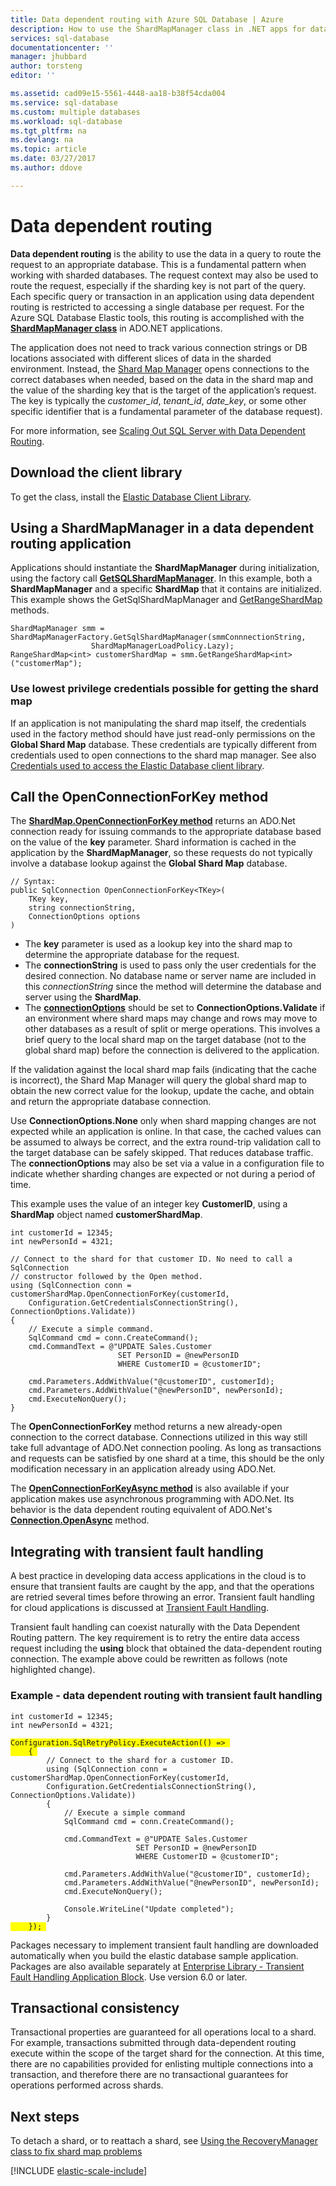 ```yaml
---
title: Data dependent routing with Azure SQL Database | Azure
description: How to use the ShardMapManager class in .NET apps for data-dependent routing, a feature of sharded databases in  Azure SQL Database
services: sql-database
documentationcenter: ''
manager: jhubbard
author: torsteng
editor: ''

ms.assetid: cad09e15-5561-4448-aa18-b38f54cda004
ms.service: sql-database
ms.custom: multiple databases
ms.workload: sql-database
ms.tgt_pltfrm: na
ms.devlang: na
ms.topic: article
ms.date: 03/27/2017
ms.author: ddove

---
```

# Data dependent routing
**Data dependent routing** is the ability to use the data in a query to route the request to an appropriate database. This is a fundamental pattern when working with sharded databases. The request context may also be used to route the request, especially if the sharding key is not part of the query. Each specific query or transaction in an application using data dependent routing is restricted to accessing a single database per request. For the Azure SQL Database Elastic tools, this routing is accomplished with the **[ShardMapManager class](https://msdn.microsoft.com/library/azure/microsoft.azure.sqldatabase.elasticscale.shardmanagement.shardmapmanager.aspx)** in ADO.NET applications.

The application does not need to track various connection strings or DB locations associated with different slices of data in the sharded environment. Instead, the [Shard Map Manager](sql-database-elastic-scale-shard-map-management.md) opens connections to the correct databases when needed, based on the data in the shard map and the value of the sharding key that is the target of the application’s request. The key is typically the *customer_id*, *tenant_id*, *date_key*, or some other specific identifier that is a fundamental parameter of the database request). 

For more information, see [Scaling Out SQL Server with Data Dependent Routing](https://technet.microsoft.com/library/cc966448.aspx).

## Download the client library
To get the class, install the [Elastic Database Client Library](http://www.nuget.org/packages/Microsoft.Azure.SqlDatabase.ElasticScale.Client/). 

## Using a ShardMapManager in a data dependent routing application
Applications should instantiate the **ShardMapManager** during initialization, using the factory call **[GetSQLShardMapManager](https://msdn.microsoft.com/library/azure/microsoft.azure.sqldatabase.elasticscale.shardmanagement.shardmapmanagerfactory.getsqlshardmapmanager.aspx)**. In this example, both a **ShardMapManager** and a specific **ShardMap** that it contains are initialized. This example shows the GetSqlShardMapManager and [GetRangeShardMap](https://msdn.microsoft.com/library/azure/dn824173.aspx) methods.

    ShardMapManager smm = ShardMapManagerFactory.GetSqlShardMapManager(smmConnnectionString, 
                      ShardMapManagerLoadPolicy.Lazy);
    RangeShardMap<int> customerShardMap = smm.GetRangeShardMap<int>("customerMap"); 

### Use lowest privilege credentials possible for getting the shard map
If an application is not manipulating the shard map itself, the credentials used in the factory method should have just read-only permissions on the **Global Shard Map** database. These credentials are typically different from credentials used to open connections to the shard map manager. See also [Credentials used to access the Elastic Database client library](sql-database-elastic-scale-manage-credentials.md). 

## Call the OpenConnectionForKey method
The **[ShardMap.OpenConnectionForKey method](https://msdn.microsoft.com/library/azure/microsoft.azure.sqldatabase.elasticscale.shardmanagement.shardmap.openconnectionforkey.aspx)** returns an ADO.Net connection ready for issuing commands to the appropriate database based on the value of the **key** parameter. Shard information is cached in the application by the **ShardMapManager**, so these requests do not typically involve a database lookup against the **Global Shard Map** database. 

    // Syntax: 
    public SqlConnection OpenConnectionForKey<TKey>(
        TKey key,
        string connectionString,
        ConnectionOptions options
    )


* The **key** parameter is used as a lookup key into the shard map to determine the appropriate database for the request. 
* The **connectionString** is used to pass only the user credentials for the desired connection. No database name or server name are included in this *connectionString* since the method will determine the database and server using the **ShardMap**. 
* The **[connectionOptions](https://msdn.microsoft.com/library/azure/microsoft.azure.sqldatabase.elasticscale.shardmanagement.connectionoptions.aspx)** should be set to **ConnectionOptions.Validate** if an environment where shard maps may change and rows may move to other databases as a result of split or merge operations. This involves a brief query to the local shard map on the target database (not to the global shard map) before the connection is delivered to the application. 

If the validation against the local shard map fails (indicating that the cache is incorrect), the Shard Map Manager will query the global shard map to obtain the new correct value for the lookup, update the cache, and obtain and return the appropriate database connection. 

Use **ConnectionOptions.None** only when shard mapping changes are not expected while an application is online. In that case, the cached values can be assumed to always be correct, and the extra round-trip validation call to the target database can be safely skipped. That reduces database traffic. The **connectionOptions** may also be set via a value in a configuration file to indicate whether sharding changes are expected or not during a period of time.  

This example uses the value of an integer key **CustomerID**, using a **ShardMap** object named **customerShardMap**.  

    int customerId = 12345; 
    int newPersonId = 4321; 

    // Connect to the shard for that customer ID. No need to call a SqlConnection 
    // constructor followed by the Open method.
    using (SqlConnection conn = customerShardMap.OpenConnectionForKey(customerId, 
        Configuration.GetCredentialsConnectionString(), ConnectionOptions.Validate)) 
    { 
        // Execute a simple command. 
        SqlCommand cmd = conn.CreateCommand(); 
        cmd.CommandText = @"UPDATE Sales.Customer 
                            SET PersonID = @newPersonID 
                            WHERE CustomerID = @customerID"; 

        cmd.Parameters.AddWithValue("@customerID", customerId); 
        cmd.Parameters.AddWithValue("@newPersonID", newPersonId); 
        cmd.ExecuteNonQuery(); 
    }  

The **OpenConnectionForKey** method returns a new already-open connection to the correct database. Connections utilized in this way still take full advantage of ADO.Net connection pooling. As long as transactions and requests can be satisfied by one shard at a time, this should be the only modification necessary in an application already using ADO.Net. 

The **[OpenConnectionForKeyAsync method](https://msdn.microsoft.com/library/azure/microsoft.azure.sqldatabase.elasticscale.shardmanagement.shardmap.openconnectionforkeyasync.aspx)** is also available if your application makes use asynchronous programming with ADO.Net. Its behavior is the data dependent routing equivalent of ADO.Net's **[Connection.OpenAsync](https://msdn.microsoft.com/library/hh223688\(v=vs.110\).aspx)** method.

## Integrating with transient fault handling
A best practice in developing data access applications in the cloud is to ensure that transient faults are caught by the app, and that the operations are retried several times before throwing an error. Transient fault handling for cloud applications is discussed at [Transient Fault Handling](https://msdn.microsoft.com/library/dn440719\(v=pandp.60\).aspx). 

Transient fault handling can coexist naturally with the Data Dependent Routing pattern. The key requirement is to retry the entire data access request including the **using** block that obtained the data-dependent routing connection. The example above could be rewritten as follows (note highlighted change). 

### Example - data dependent routing with transient fault handling
<pre><code>int customerId = 12345; 
int newPersonId = 4321; 

<span style="background-color:  #FFFF00">Configuration.SqlRetryPolicy.ExecuteAction(() =&gt; </span> 
<span style="background-color:  #FFFF00">    { </span>
        // Connect to the shard for a customer ID. 
        using (SqlConnection conn = customerShardMap.OpenConnectionForKey(customerId,  
        Configuration.GetCredentialsConnectionString(), ConnectionOptions.Validate)) 
        { 
            // Execute a simple command 
            SqlCommand cmd = conn.CreateCommand(); 

            cmd.CommandText = @&quot;UPDATE Sales.Customer 
                            SET PersonID = @newPersonID 
                            WHERE CustomerID = @customerID&quot;; 

            cmd.Parameters.AddWithValue(&quot;@customerID&quot;, customerId); 
            cmd.Parameters.AddWithValue(&quot;@newPersonID&quot;, newPersonId); 
            cmd.ExecuteNonQuery(); 

            Console.WriteLine(&quot;Update completed&quot;); 
        } 
<span style="background-color:  #FFFF00">    }); </span> 
</code></pre>


Packages necessary to implement transient fault handling are downloaded automatically when you build the elastic database sample application. Packages are also available separately at [Enterprise Library - Transient Fault Handling Application Block](http://www.nuget.org/packages/EnterpriseLibrary.TransientFaultHandling/). Use version 6.0 or later. 

## Transactional consistency
Transactional properties are guaranteed for all operations local to a shard. For example, transactions submitted through data-dependent routing execute within the scope of the target shard for the connection. At this time, there are no capabilities provided for enlisting multiple connections into a transaction, and therefore there are no transactional guarantees for operations performed across shards.

## Next steps
To detach a shard, or to reattach a shard, see [Using the RecoveryManager class to fix shard map problems](sql-database-elastic-database-recovery-manager.md)

[!INCLUDE [elastic-scale-include](../../includes/elastic-scale-include.md)]

